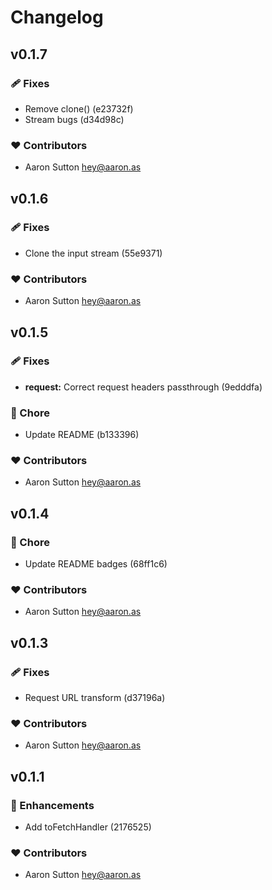 # Changelog


## v0.1.7


### 🩹 Fixes

  - Remove clone() (e23732f)
  - Stream bugs (d34d98c)

### ❤️  Contributors

- Aaron Sutton <hey@aaron.as>

## v0.1.6


### 🩹 Fixes

  - Clone the input stream (55e9371)

### ❤️  Contributors

- Aaron Sutton <hey@aaron.as>

## v0.1.5


### 🩹 Fixes

  - **request:** Correct request headers passthrough (9edddfa)

### 🏡 Chore

  - Update README (b133396)

### ❤️  Contributors

- Aaron Sutton <hey@aaron.as>

## v0.1.4


### 🏡 Chore

  - Update README badges (68ff1c6)

### ❤️  Contributors

- Aaron Sutton <hey@aaron.as>

## v0.1.3


### 🩹 Fixes

  - Request URL transform (d37196a)

### ❤️  Contributors

- Aaron Sutton <hey@aaron.as>

## v0.1.1


### 🚀 Enhancements

  - Add toFetchHandler (2176525)

### ❤️  Contributors

- Aaron Sutton <hey@aaron.as>

